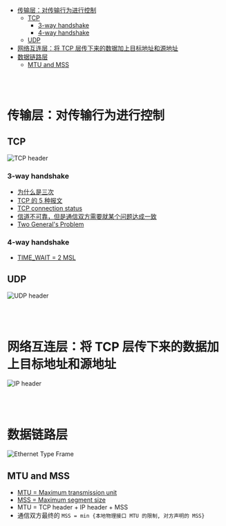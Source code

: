 - [传输层：对传输行为进行控制](#传输层对传输行为进行控制)
  - [TCP](#tcp)
    - [3-way handshake](#3-way-handshake)
    - [4-way handshake](#4-way-handshake)
  - [UDP](#udp)
- [网络互连层：将 TCP 层传下来的数据加上目标地址和源地址](#网络互连层将-tcp-层传下来的数据加上目标地址和源地址)
- [数据链路层](#数据链路层)
  - [MTU and MSS](#mtu-and-mss)


</br></br>


# 传输层：对传输行为进行控制
## TCP
![TCP header](https://upload.wikimedia.org/wikipedia/commons/d/da/TCP_header.png)
### 3-way handshake
- [为什么是三次](https://www.zhihu.com/question/24853633/answer/115173386)
- [TCP 的 5 种报文](https://mp.weixin.qq.com/s/NIjxgx4NPn7FC4PfkHBAAQ)
- [TCP connection status](https://www.ibm.com/docs/en/zos/2.1.0?topic=SSLTBW_2.1.0/com.ibm.zos.v2r1.halu101/constatus.htm)
- [信道不可靠，但是通信双方需要就某个问题达成一致](https://groups.google.com/g/pongba/c/kF6O7-MFxM0/m/5S7zIJ4yqKUJ)
- [Two General's Problem](https://en.wikipedia.org/wiki/Two_Generals%27_Problem)
### 4-way handshake 
- [TIME_WAIT = 2 MSL](https://www.zhihu.com/question/67013338/answer/248375813)

## UDP
![UDP header](https://upload.wikimedia.org/wikipedia/commons/0/0c/UDP_header.png)


</br></br>


# 网络互连层：将 TCP 层传下来的数据加上目标地址和源地址
![IP header](https://upload.wikimedia.org/wikipedia/commons/thumb/6/60/IPv4_Packet-en.svg/1280px-IPv4_Packet-en.svg.png)


</br></br>


# 数据链路层
![Ethernet Type Frame](https://upload.wikimedia.org/wikipedia/commons/thumb/1/13/Ethernet_Type_II_Frame_format.svg/1280px-Ethernet_Type_II_Frame_format.svg.png)
## MTU and MSS
- [MTU = Maximum transmission unit](https://developer.aliyun.com/article/222535)
- [MSS = Maximum segment size](https://www.zhihu.com/question/48454744/answer/110946313)
- MTU = TCP header + IP header + MSS
- 通信双方最终的 `MSS = min {本地物理接口 MTU 的限制, 对方声明的 MSS}`